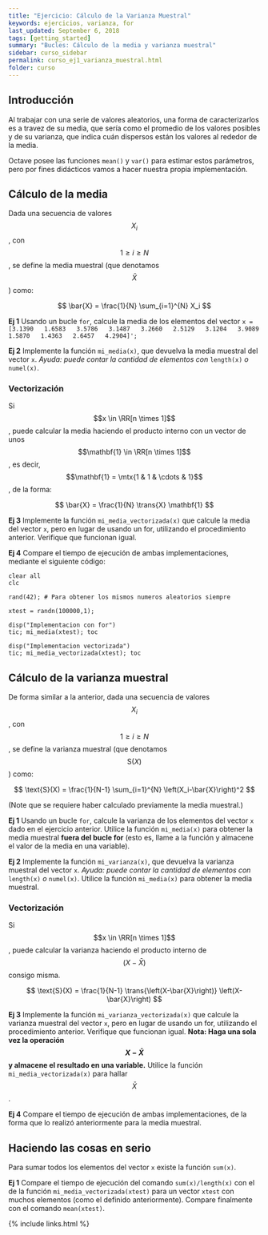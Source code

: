 ```yaml
---
title: "Ejercicio: Cálculo de la Varianza Muestral"
keywords: ejercicios, varianza, for
last_updated: September 6, 2018
tags: [getting_started]
summary: "Bucles: Cálculo de la media y varianza muestral"
sidebar: curso_sidebar
permalink: curso_ej1_varianza_muestral.html
folder: curso
---
```


## Introducción
Al trabajar con una serie de valores aleatorios, una forma de caracterizarlos
es a travez de su media, que sería como el promedio de los valores posibles
y de su varianza, que indica cuán dispersos están los valores al rededor
de la media.

Octave posee las funciones ``mean()`` y ``var()`` para estimar estos parámetros,
pero por fines didácticos vamos a hacer nuestra propia implementación.

## Cálculo de la media
Dada una secuencia de valores $$X_i$$, con $$1 \ge i \ge N$$, se define
la media muestral (que denotamos $$\bar{X}$$) como:

$$ \bar{X} = \frac{1}{N} \sum_{i=1}^{N} X_i $$


**Ej 1** Usando un bucle ``for``, calcule la media de los elementos del vector
``x = [3.1390   1.6583   3.5786   3.1487   3.2660   2.5129   3.1204   3.9089 1.5870   1.4363   2.6457   4.2904]';``

**Ej 2** Implemente la función ``mi_media(x)``, que devuelva la media muestral
del vector ``x``. *Ayuda: puede contar la cantidad de elementos con* ``length(x)``
*o* ``numel(x)``.

### Vectorización
Si $$x \in \RR[n \times 1]$$, puede calcular la media haciendo el producto
interno con un vector de unos $$\mathbf{1} \in \RR[n \times 1]$$, es decir,
$$\mathbf{1} = \mtx{1 & 1 & \cdots & 1}$$, de la forma:

$$ \bar{X} = \frac{1}{N} \trans{X} \mathbf{1} $$

**Ej 3** Implemente la función ``mi_media_vectorizada(x)`` que calcule
la media del vector ``x``, pero en lugar de usando un for, utilizando el
procedimiento anterior. Verifique que funcionan igual.

**Ej 4** Compare el tiempo de ejecución de ambas implementaciones,
mediante el siguiente código:

```
clear all
clc

rand(42); # Para obtener los mismos numeros aleatorios siempre

xtest = randn(100000,1);

disp("Implementacion con for")
tic; mi_media(xtest); toc

disp("Implementacion vectorizada")
tic; mi_media_vectorizada(xtest); toc
```

## Cálculo de la varianza muestral
De forma similar a la anterior, dada una secuencia de valores
$$X_i$$, con $$1 \ge i \ge N$$, se define la varianza muestral
(que denotamos $$\text{S}(X)$$) como:

$$ \text{S}(X) = \frac{1}{N-1} \sum_{i=1}^{N} \left(X_i-\bar{X}\right)^2 $$

(Note que se requiere haber calculado previamente la media muestral.)

**Ej 1** Usando un bucle ``for``, calcule la varianza de los elementos del vector
``x`` dado en el ejercicio anterior. Utilice la función ``mi_media(x)``
para obtener la media muestral **fuera del bucle for** (esto es, llame a la función
y almacene el valor de la media en una variable).

**Ej 2** Implemente la función ``mi_varianza(x)``, que devuelva la varianza muestral
del vector ``x``. *Ayuda: puede contar la cantidad de elementos con* ``length(x)``
*o* ``numel(x)``. Utilice la función ``mi_media(x)`` para obtener la media muestral.

### Vectorización
Si $$x \in \RR[n \times 1]$$, puede calcular la varianza haciendo el producto
interno de $$(X-\bar{X})$$ consigo misma.

$$ \text{S}(X) = \frac{1}{N-1} \trans{\left(X-\bar{X}\right)} \left(X-\bar{X}\right) $$


**Ej 3** Implemente la función ``mi_varianza_vectorizada(x)`` que calcule
la varianza muestral del vector ``x``, pero en lugar de usando un for, utilizando el
procedimiento anterior. Verifique que funcionan igual. **Nota: Haga una sola
vez la operación $$X-\bar{X}$$ y almacene el resultado en una variable.**
Utilice la función ``mi_media_vectorizada(x)`` para hallar $$\bar{X}$$.

**Ej 4** Compare el tiempo de ejecución de ambas implementaciones,
de la forma que lo realizó anteriormente para la media muestral.


## Haciendo las cosas en serio
Para sumar todos los elementos del vector ``x`` existe la función ``sum(x)``.

**Ej 1** Compare el tiempo de ejecución del comando ``sum(x)/length(x)`` con el de
la función ``mi_media_vectorizada(xtest)`` para un vector ``xtest`` con muchos elementos
(como el definido anteriormente). Compare finalmente con el comando ``mean(xtest)``.

{% include links.html %}